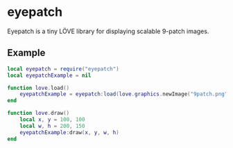 # eyepatch
Eyepatch is a tiny LÖVE library for displaying scalable 9-patch images.

## Example
```lua
local eyepatch = require("eyepatch")
local eyepatchExample = nil

function love.load()
    eyepatchExample = eyepatch:load(love.graphics.newImage("9patch.png"), 16)
end

function love.draw()
    local x, y = 100, 100
    local w, h = 200, 150
    eyepatchExample:draw(x, y, w, h)
end
```
